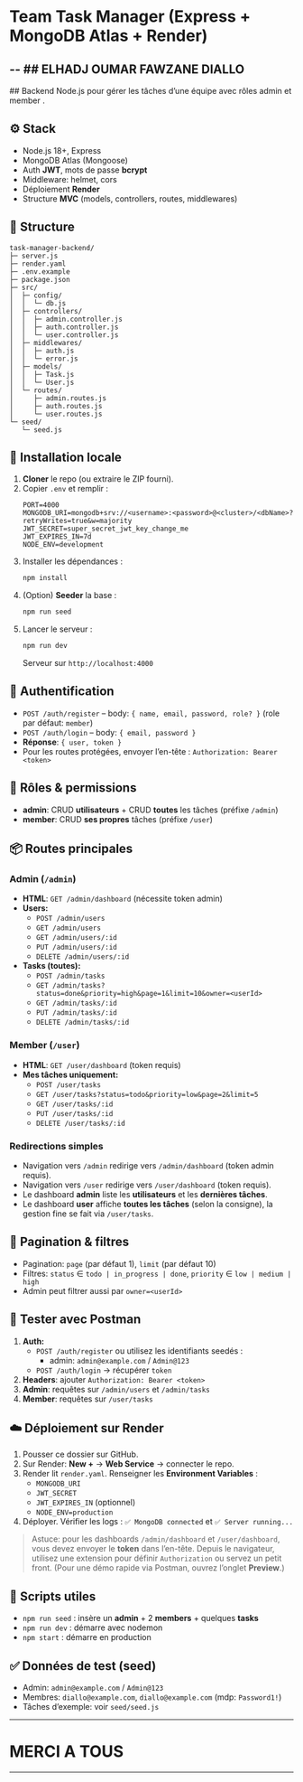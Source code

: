 # Team Task Manager (Express + MongoDB Atlas + Render)
--
## ELHADJ OUMAR FAWZANE DIALLO 
--
## Backend Node.js pour gérer les tâches d’une équipe avec rôles admin et  member .

## ⚙️ Stack
- Node.js 18+, Express
- MongoDB Atlas (Mongoose)
- Auth **JWT**, mots de passe **bcrypt**
- Middleware: helmet, cors
- Déploiement **Render**
- Structure **MVC** (models, controllers, routes, middlewares)

## 🧱 Structure
```
task-manager-backend/
├─ server.js
├─ render.yaml
├─ .env.example
├─ package.json
├─ src/
│  ├─ config/
│  │  └─ db.js
│  ├─ controllers/
│  │  ├─ admin.controller.js
│  │  ├─ auth.controller.js
│  │  └─ user.controller.js
│  ├─ middlewares/
│  │  ├─ auth.js
│  │  └─ error.js
│  ├─ models/
│  │  ├─ Task.js
│  │  └─ User.js
│  └─ routes/
│     ├─ admin.routes.js
│     ├─ auth.routes.js
│     └─ user.routes.js
└─ seed/
   └─ seed.js
```

## 🚀 Installation locale
1. **Cloner** le repo (ou extraire le ZIP fourni).
2. Copier `.env` et remplir :
   ```env
   PORT=4000
   MONGODB_URI=mongodb+srv://<username>:<password>@<cluster>/<dbName>?retryWrites=true&w=majority
   JWT_SECRET=super_secret_jwt_key_change_me
   JWT_EXPIRES_IN=7d
   NODE_ENV=development
   ```
3. Installer les dépendances :
   ```bash
   npm install
   ```
4. (Option) **Seeder** la base :
   ```bash
   npm run seed
   ```
5. Lancer le serveur :
   ```bash
   npm run dev
   ```
   Serveur sur `http://localhost:4000`

## 🔐 Authentification
- `POST /auth/register` – body: `{ name, email, password, role? }` (role par défaut: `member`)
- `POST /auth/login` – body: `{ email, password }`
- **Réponse**: `{ user, token }`
- Pour les routes protégées, envoyer l’en-tête : `Authorization: Bearer <token>`

## 👑 Rôles & permissions
- **admin**: CRUD **utilisateurs** + CRUD **toutes** les tâches (préfixe `/admin`)
- **member**: CRUD **ses propres** tâches (préfixe `/user`)

## 📦 Routes principales

### Admin (`/admin`)
- **HTML**: `GET /admin/dashboard` (nécessite token admin)
- **Users:**
  - `POST /admin/users`
  - `GET /admin/users`
  - `GET /admin/users/:id`
  - `PUT /admin/users/:id`
  - `DELETE /admin/users/:id`
- **Tasks (toutes):**
  - `POST /admin/tasks`
  - `GET /admin/tasks?status=done&priority=high&page=1&limit=10&owner=<userId>`
  - `GET /admin/tasks/:id`
  - `PUT /admin/tasks/:id`
  - `DELETE /admin/tasks/:id`

### Member (`/user`)
- **HTML**: `GET /user/dashboard` (token requis)
- **Mes tâches uniquement:**
  - `POST /user/tasks`
  - `GET /user/tasks?status=todo&priority=low&page=2&limit=5`
  - `GET /user/tasks/:id`
  - `PUT /user/tasks/:id`
  - `DELETE /user/tasks/:id`

### Redirections simples
- Navigation vers `/admin` redirige vers `/admin/dashboard` (token admin requis).
- Navigation vers `/user` redirige vers `/user/dashboard` (token requis).
- Le dashboard **admin** liste les **utilisateurs** et les **dernières tâches**.
- Le dashboard **user** affiche **toutes les tâches** (selon la consigne), la gestion fine se fait via `/user/tasks`.

## 🔎 Pagination & filtres
- Pagination: `page` (par défaut 1), `limit` (par défaut 10)
- Filtres: `status` ∈ `todo | in_progress | done`, `priority` ∈ `low | medium | high`
- Admin peut filtrer aussi par `owner=<userId>`

## 🧪 Tester avec Postman
1. **Auth:**
   - `POST /auth/register` ou utilisez les identifiants seedés :
     - admin: `admin@example.com` / `Admin@123`
   - `POST /auth/login` → récupérer `token`
2. **Headers**: ajouter `Authorization: Bearer <token>`
3. **Admin**: requêtes sur `/admin/users` et `/admin/tasks`
4. **Member**: requêtes sur `/user/tasks`

## ☁️ Déploiement sur Render
1. Pousser ce dossier sur GitHub.
2. Sur Render: **New +** → **Web Service** → connecter le repo.
3. Render lit `render.yaml`. Renseigner les **Environment Variables** :
   - `MONGODB_URI`
   - `JWT_SECRET`
   - `JWT_EXPIRES_IN` (optionnel)
   - `NODE_ENV=production`
4. Déployer. Vérifier les logs : `✅ MongoDB connected` et `✅ Server running...`

> Astuce: pour les dashboards `/admin/dashboard` et `/user/dashboard`, vous devez envoyer le **token** dans l’en-tête. Depuis le navigateur, utilisez une extension pour définir `Authorization` ou servez un petit front. (Pour une démo rapide via Postman, ouvrez l’onglet **Preview**.)

## 🧹 Scripts utiles
- `npm run seed` : insère un **admin** + 2 **members** + quelques **tasks**
- `npm run dev` : démarre avec nodemon
- `npm start` : démarre en production

## ✅ Données de test (seed)
- Admin: `admin@example.com` / `Admin@123`
- Membres: `diallo@example.com`, `diallo@example.com` (mdp: `Password1!`)
- Tâches d’exemple: voir `seed/seed.js`

---

# MERCI A TOUS 
---
